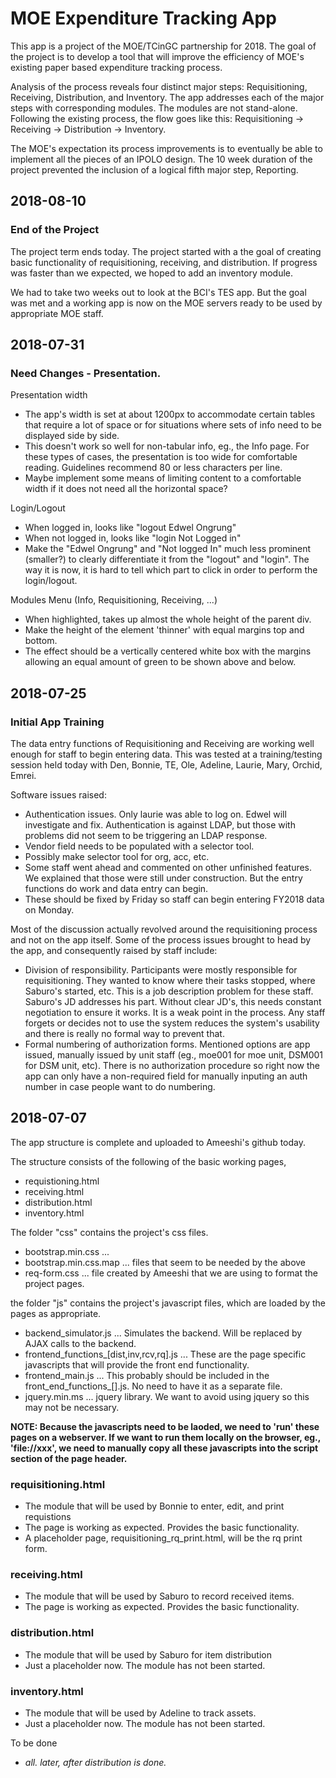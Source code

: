 # MOE Expenditure Tracking App

This app is a project of the MOE/TCinGC partnership for 2018. The goal of the project is to develop a tool that will improve the efficiency of MOE's existing paper based expenditure tracking process.

Analysis of the process reveals four distinct major steps: Requisitioning, Receiving, Distribution, and Inventory. The app addresses each of the major steps with corresponding modules. The modules are not stand-alone. Following the existing process, the flow goes like this: Requisitioning -> Receiving -> Distribution -> Inventory.

The MOE's expectation its process improvements is to eventually be able to implement all the pieces of an IPOLO design. The 10 week duration of the project prevented the inclusion of a logical fifth major step, Reporting.

## 2018-08-10

### End of the Project ###

The project term ends today. The project started with a the goal of creating basic functionality of requisitioning, receiving, and distribution. If progress was faster than we expected, we hoped to add an inventory module.

We had to take two weeks out to look at the BCI's TES app. But the goal was met and a working app is now on the MOE servers ready to be used by appropriate MOE staff.

## 2018-07-31

### Need Changes - Presentation.

Presentation width

* The app's width is set at about 1200px to accommodate certain tables that require a lot of space or for situations where sets of info need to be displayed side by side.
* This doesn't work so well for non-tabular info, eg., the Info page. For these types of cases, the presentation is too wide for comfortable reading. Guidelines recommend 80 or less characters per line.
* Maybe implement some means of limiting content to a comfortable width if it does not need all the horizontal space?

Login/Logout

* When logged in, looks like "logout Edwel Ongrung"
* When not logged in, looks like "login Not Logged in"
* Make the "Edwel Ongrung" and "Not logged In" much less prominent (smaller?) to clearly differentiate it from the "logout" and "login". The way it is now, it is hard to tell which part to click in order to perform the login/logout.

Modules Menu (Info, Requisitioning, Receiving, ...)

* When highlighted, takes up almost the whole height of the parent div.
* Make the height of the element 'thinner' with equal margins top and bottom.
* The effect should be a vertically centered white box with the margins allowing an equal amount of green to be shown above and below.

## 2018-07-25

### Initial App Training

The data entry functions of Requisitioning and Receiving are working well enough for staff to begin entering data. This was tested at a training/testing session held today with Den, Bonnie, TE, Ole, Adeline, Laurie, Mary, Orchid, Emrei.

Software issues raised:

* Authentication issues. Only laurie was able to log on. Edwel will investigate and fix. Authentication is against LDAP, but those with problems did not seem to be triggering an LDAP response.
* Vendor field needs to be populated with a selector tool.
* Possibly make selector tool for org, acc, etc.
* Some staff went ahead and commented on other unfinished features. We explained that those were still under construction. But the entry functions do work and data entry can begin.
* These should be fixed by Friday so staff can begin entering FY2018 data on Monday.

Most of the discussion actually revolved around the requisitioning process and not on the app itself. Some of the process issues brought to head by the app, and consequently raised by staff include:

* Division of responsibility. Participants were mostly responsible for requisitioning. They wanted to know where their tasks stopped, where Saburo's started, etc. This is a job description problem for these staff. Saburo's JD addresses his part. Without clear JD's, this needs constant negotiation to ensure it works. It is a weak point in the process. Any staff forgets or decides not to use the system reduces the system's usability and there is really no formal way to prevent that.
* Formal numbering of authorization forms. Mentioned options are app issued, manually issued by unit staff (eg., moe001 for moe unit, DSM001 for DSM unit, etc). There is no authorization procedure so right now the app can only have a non-required field for manually inputing an auth number in case people want to do numbering.

## 2018-07-07

The app structure is complete and uploaded to Ameeshi's github today.

The structure consists of the following of the basic working pages,

* requistioning.html
* receiving.html
* distribution.html
* inventory.html

The folder "css" contains the project's css files.

* bootstrap.min.css ... 
* bootstrap.min.css.map ... files that seem to be needed by the above
* req-form.css ... file created by Ameeshi that we are using to format the project pages.

the folder "js" contains the project's javascript files, which are loaded by the pages as appropriate.

* backend_simulator.js ... Simulates the backend. Will be replaced by AJAX calls to the backend.
* frontend_functions_[dist,inv,rcv,rq].js ... These are the page specific javascripts that will provide the front end functionality.
* frontend_main.js ... This probably should be included in the front_end_functions_[].js. No need to have it as a separate file.
* jquery.min.ms ... jquery library. We want to avoid using jquery so this may not be necessary.

**NOTE: Because the javascripts need to be laoded, we need to 'run' these pages on a webserver. If we want to run them locally on the browser, eg., 'file://xxx', we need to manually copy all these javascripts into the script section of the page header.**

### requisitioning.html

* The module that will be used by Bonnie to enter, edit, and print requistions
* The page is working as expected. Provides the basic functionality.
* A placeholder page, requisitioning\_rq\_print.html, will be the rq print form.

### receiving.html

* The module that will be used by Saburo to record received items.
* The page is working as expected. Provides the basic functionality.

### distribution.html

* The module that will be used by Saburo for item distribution
* Just a placeholder now. The module has not been started.

### inventory.html

* The module that will be used by Adeline to track assets.
* Just a placeholder now. The module has not been started.

To be done

* _all. later, after distribution is done._
